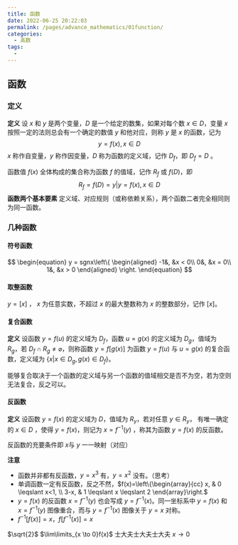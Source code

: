 ```yaml
---
title: 函数
date: 2022-06-25 20:22:03
permalink: /pages/advance_mathematics/01function/
categories:
  - 高数
tags:
  - 
---
```

## 函数

### 定义

**定义** 设 $x$ 和 $y$ 是两个变量，$D$ 是一个给定的数集，如果对每个数 $x \in D$，变量 $x$ 按照一定的法则总会有一个确定的数值 $y$ 和他对应，则称 $y$ 是 $x$ 的函数，记为 
$$
y = f(x),x \in D
$$
$x$ 称作自变量，$y$ 称作因变量，$D$ 称为函数的定义域，记作 $D_f$，即 $D_f = D$ 。

函数值 $f(x)$ 全体构成的集合称为函数 $f$ 的值域，记作 $R_f$ 或 $f(D)$，即
$$
R_f = f(D) = {y|y = f(x),x \in D}
$$
**函数两个基本要素** 定义域、对应规则（或称依赖关系），两个函数二者完全相同则为同一函数。

### 几种函数

#### 符号函数

$$
\begin{equation}
y = sgnx\left\{
\begin{aligned}
-1&, &x < 0\\
 0&, &x = 0\\
 1&, &x > 0
\end{aligned}
\right.
\end{equation}
$$

#### 取整函数

$y = [x]$ ， $x$ 为任意实数，不超过 $x$ 的最大整数称为 $x$ 的整数部分，记作 $[x]$。

#### 复合函数

**定义** 设函数 $y=f(u)$ 的定义域为 $D_f$，函数 $u = g(x)$ 的定义域为 $D_g$，值域为 $R_g$，若 $D_f  \cap R_g \neq \varnothing$，则称函数 $y=f[g(x)]$ 为函数 $y=f(u)$ 与 $u = g(x)$ 的复合函数，定义域为 $\{x|x \in D_g,g(x) \in D_f\}$。

能够复合取决于一个函数的定义域与另一个函数的值域相交是否不为空，若为空则无法复合，反之可以。

#### 反函数

**定义** 设函数 $y = f(x)$ 的定义域为  $D$，值域为 $R_y$，若对任意 $y \in R_y$， 有唯一确定的 $x \in D$ ，使得 $y = f(x)$，则记为 $x=f^{-1}(y)$ ，称其为函数 $y = f(x)$ 的反函数。

反函数的充要条件即 $x$与 $y$ 一一映射（对应）

**注意**

- 函数并非都有反函数，$y = x^3$ 有，$y = x^2$ 没有。（思考）
- 单调函数一定有反函数，反之不然，$f(x)=\left\{\begin{array}{cc}
  x, & 0 \leqslant x<1, \\
  3-x, & 1 \leqslant x \leqslant 2
  \end{array}\right.$
- $y = f(x)$ 的反函数 $x = f^{-1}(y)$ 也会写成 $y=f^{-1}(x)$。同一坐标系中 $y = f(x)$ 和  $x = f^{-1}(y)$ 图像重合，而与 $y=f^{-1}(x)$ 图像关于 $y = x$ 对称。
- $f^{-1}[f(x)] = x，f[f^{-1}(x)]=x$

$\sqrt{2}$
$\lim\limits_{x \to 0}f(x)$ 士大夫士大夫士大夫 $x \rightarrow 0$
